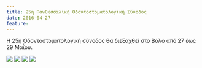 ```yaml
---
title: 25η Πανθεσσαλική Οδοντοστοματολογική Σύνοδος
date: 2016-04-27
feature: 
---
```

Η 25η Οδοντοστοματολογική σύνοδος θα διεξαχθεί στο Βόλο από 27 έως 29 Μαΐου.

<a href="{{site.baseurl}}/files/docs/events-2016-04-27-701.jpg">
<img src="{{site.baseurl}}/files/docs/events-2016-04-27-701.jpg"  class="img-fluid w-25 p-3"></a>
<a href="{{site.baseurl}}/files/docs/events-2016-04-27-702.jpg">
<img src="{{site.baseurl}}/files/docs/events-2016-04-27-702.jpg"  class="img-fluid w-25 p-3"></a>
<a href="{{site.baseurl}}/files/docs/events-2016-04-27-703.jpg">
<img src="{{site.baseurl}}/files/docs/events-2016-04-27-703.jpg"  class="img-fluid w-25 p-3"></a>
<a href="{{site.baseurl}}/files/docs/events-2016-04-27-704.jpg">
<img src="{{site.baseurl}}/files/docs/events-2016-04-27-704.jpg"  class="img-fluid w-25 p-3"></a>
